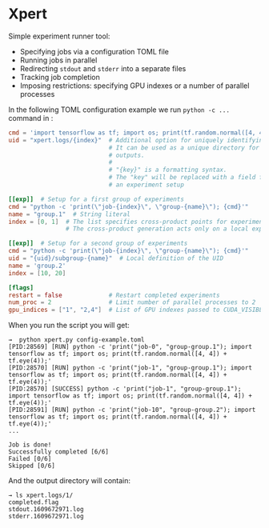 # Xpert

Simple experiment runner tool:

* Specifying jobs via a configuration TOML file
* Running jobs in parallel
* Redirecting `stdout` and `stderr` into a separate files
* Tracking job completion
* Imposing restrictions: specifying GPU indexes or a number of parallel processes

In the following TOML configuration example we run `python -c ...` command in :


```toml
cmd = 'import tensorflow as tf; import os; print(tf.random.normal([4, 4]) + tf.eye(4));'
uid = "xpert.logs/{index}"  # Additional option for uniquely identifying experiments
                            # It can be used as a unique directory for experiment
                            # outputs.
                            # 
                            # "{key}" is a formatting syntax.
                            # The "key" will be replaced with a field from
                            # an experiment setup

[[exp]]  # Setup for a first group of experiments
cmd = "python -c 'print(\"job-{index}\", \"group-{name}\"); {cmd}'"
name = "group.1"  # String literal
index = [0, 1]  # The list specifies cross-product points for experiment generation.
                # The cross-product generation acts only on a local experiment group.

[[exp]]  # Setup for a second group of experiments
cmd = "python -c 'print(\"job-{index}\", \"group-{name}\"); {cmd}'"
uid = "{uid}/subgroup-{name}"  # Local definition of the UID
name = 'group.2'
index = [10, 20]

[flags]
restart = false             # Restart completed experiments
num_proc = 2                # Limit number of parallel processes to 2
gpu_indices = ["1", "2,4"]  # List of GPU indexes passed to CUDA_VISIBLE_DEVICES environment variable

```

When you run the script you will get:

```
→  python xpert.py config-example.toml
[PID:28569] [RUN] python -c 'print("job-0", "group-group.1"); import tensorflow as tf; import os; print(tf.random.normal([4, 4]) + tf.eye(4));'
[PID:28570] [RUN] python -c 'print("job-1", "group-group.1"); import tensorflow as tf; import os; print(tf.random.normal([4, 4]) + tf.eye(4));'
[PID:28570] [SUCCESS] python -c 'print("job-1", "group-group.1"); import tensorflow as tf; import os; print(tf.random.normal([4, 4]) + tf.eye(4));'
[PID:28591] [RUN] python -c 'print("job-10", "group-group.2"); import tensorflow as tf; import os; print(tf.random.normal([4, 4]) + tf.eye(4));'
...

Job is done!
Successfully completed [6/6]
Failed [0/6]
Skipped [0/6]
```

And the output directory will contain:

```
→ ls xpert.logs/1/
completed.flag
stdout.1609672971.log
stderr.1609672971.log
```
